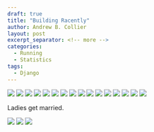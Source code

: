 ```yaml
---
draft: true
title: "Building Racently"
author: Andrew B. Collier
layout: post
excerpt_separator: <!-- more -->
categories:
  - Running
  - Statistics
tags:
  - Django
---
```


<!-- more -->

<img src="{{ site.baseurl }}/static/img/2017/03/racently-confused-henry-nobby-clarke.png">
<img src="{{ site.baseurl }}/static/img/2017/03/racently-henry-clark.png">
<img src="{{ site.baseurl }}/static/img/2017/03/racently-nobby-clark.png">
<img src="{{ site.baseurl }}/static/img/2017/03/racently-henry-nobby-clark.png">

<img src="{{ site.baseurl }}/static/img/2017/03/racently-confused-vicky-victoria-white.png">
<img src="{{ site.baseurl }}/static/img/2017/03/racently-vicky-white.png">
<img src="{{ site.baseurl }}/static/img/2017/03/racently-victoria-white.png">

<img src="{{ site.baseurl }}/static/img/2017/03/racently-daydreamer.png">
<img src="{{ site.baseurl }}/static/img/2017/03/racently-brucicle.png">

<img src="{{ site.baseurl }}/static/img/2017/03/racently-mike-cathy-brown.png">

<img src="{{ site.baseurl }}/static/img/2017/03/racently-barnacle-bill.png">

<img src="{{ site.baseurl }}/static/img/2017/03/racently-robyn-pitot.png">
<img src="{{ site.baseurl }}/static/img/2017/03/racently-robyn-bastable.png">

<img src="{{ site.baseurl }}/static/img/2017/03/racently-moggy.png">

<img src="{{ site.baseurl }}/static/img/2017/03/racently-rautenbach.png">
<img src="{{ site.baseurl }}/static/img/2017/03/racently-petzer.png">

Ladies get married.

<img src="{{ site.baseurl }}/static/img/2017/03/racently-sandy-roux.png">
<img src="{{ site.baseurl }}/static/img/2017/03/racently-sandy-joubert.png">

<img src="{{ site.baseurl }}/static/img/2017/03/racently-one-name-many-athletes.png">
